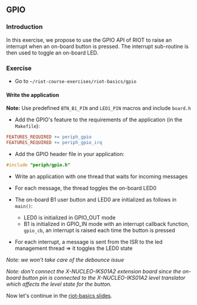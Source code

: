 ## GPIO

### Introduction

In this exercise, we propose to use the GPIO API of RIOT to raise an
interrupt when an on-board button is pressed. The interrupt sub-routine is then
used to toggle an on-board LED.

### Exercise

- Go to `~/riot-course-exercises/riot-basics/gpio`

#### Write the application

**Note:** Use predefined `BTN_B1_PIN` and `LED1_PIN` macros and include `board.h`

- Add the GPIO's feature to the requirements of the application (in the `Makefile`):

```mk
FEATURES_REQUIRED += periph_gpio
FEATURES_REQUIRED += periph_gpio_irq
```

- Add the GPIO header file in your application:

```c
#include "periph/gpio.h"
```

- Write an application with one thread that waits for incoming messages

- For each message, the thread toggles the on-board LED0

- The on-board B1 user button and LED0 are initialized as follows in `main()`:
  - LED0 is initialized in GPIO_OUT mode
  - B1 is initialized in GPIO_IN mode with an interrupt callback function,
    `gpio_cb`, an interrupt is raised each time the button is pressed

- For each interrupt, a message is sent from the ISR to the led management
  thread &#x21d2; it toggles the LED0 state

_Note: we won't take care of the debounce issue_

_Note: don't connect the X-NUCLEO-IKS01A2 extension board since the on-board
       button pin is connected to the X-NUCLEO-IKS01A2 level translator which
       affects the level state for the button._

Now let's continue in the
[riot-basics slides](https://aabadie.github.io/riot-course/slides/03-riot-basics/#28).
